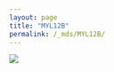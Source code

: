 ```yaml
---
layout: page
title: "MYL12B"
permalink: /_mds/MYL12B/
---
```


![](../../algns0/5HSAA069209_aln_report.png?raw=true)